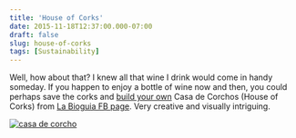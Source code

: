 ```yaml
---
title: 'House of Corks'
date: 2015-11-18T12:37:00.000-07:00
draft: false
slug: house-of-corks
tags: [Sustainability]
---
```


Well, how about that? I knew all that wine I drink would come in handy someday. If you happen to enjoy a bottle of wine now and then, you could perhaps save the corks and [build your own](http://www.cordwoodconstruction.org/) Casa de Corchos (House of Corks) from [La Bioguia FB page](https://www.facebook.com/LaBioguia/timeline). Very creative and visually intriguing.  
  

[![casa de corcho](http://noticiasraras.info/wp-content/uploads/2011/06/casadecorcho.jpg "casadecorcho")](http://noticiasraras.info/adorna-su-casa-con-corchos-de-botellas-de-vino/)